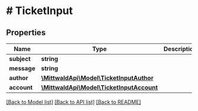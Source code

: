 # # TicketInput

## Properties

Name | Type | Description | Notes
------------ | ------------- | ------------- | -------------
**subject** | **string** |  |
**message** | **string** |  |
**author** | [**\MittwaldApi\Model\TicketInputAuthor**](TicketInputAuthor.md) |  | [optional]
**account** | [**\MittwaldApi\Model\TicketInputAccount**](TicketInputAccount.md) |  | [optional]

[[Back to Model list]](../../README.md#models) [[Back to API list]](../../README.md#endpoints) [[Back to README]](../../README.md)
